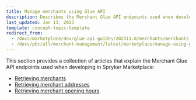 ```yaml
---
title: Manage merchants using Glue API
description: Describes the Merchant Glue API endpoints used when developing in Spryker Marketplace
last_updated: Jan 13, 2023
template: concept-topic-template
redirect_from:
  - /docs/marketplace/dev/glue-api-guides/202311.0/merchants/merchants.html
  - /docs/pbc/all/merchant-management/latest/marketplace/manage-using-glue-api/manage-merchants-using-glue-api.html
---
```


This section provides a collection of articles that explain the Merchant Glue API endpoints used when developing in Spryker Marketplace:
- [Retrieving merchants](/docs/pbc/all/merchant-management/{{page.version}}/marketplace/manage-using-glue-api/glue-api-retrieve-merchants.html)
- [Retrieving merchant addresses](/docs/pbc/all/merchant-management/{{page.version}}/marketplace/manage-using-glue-api/glue-api-retrieve-merchant-addresses.html)
- [Retrieving merchant opening hours](/docs/pbc/all/merchant-management/{{page.version}}/marketplace/manage-using-glue-api/glue-api-retrieve-merchant-opening-hours.html)
